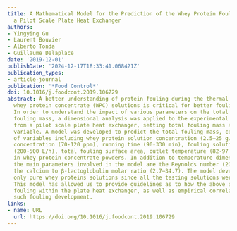 ```yaml
---
title: A Mathematical Model for the Prediction of the Whey Protein Fouling Mass in
  a Pilot Scale Plate Heat Exchanger
authors:
- Yingying Gu
- Laurent Bouvier
- Alberto Tonda
- Guillaume Delaplace
date: '2019-12-01'
publishDate: '2024-12-17T18:33:41.068421Z'
publication_types:
- article-journal
publication: '*Food Control*'
doi: 10.1016/j.foodcont.2019.106729
abstract: A better understanding of protein fouling during the thermal treatment of
  whey protein concentrate (WPC) solutions is critical for better fouling control.
  In order to understand the impact of various parameters on the total whey protein
  fouling mass, a dimensional analysis was applied to the experimental data obtained
  from a pilot scale plate heat exchanger, setting total fouling mass as the target
  variable. A model was developed to predict the total fouling mass, covering a series
  of variables including whey protein solution concentration (2.5–25 g/L), calcium
  concentration (70-120 ppm), running time (90-330 min), fouling solution flow rate
  (200-500 L/h), total fouling surface area, outlet temperature (82-97 °C) and differences
  in whey protein concentrate powders. In addition to temperature dimensionless parameters,
  the main parameters involved in the model are the Reynolds number (2000-5000) and
  the calcium to β-lactoglobulin molar ratio (2.7–34.7). The model developed concerns
  only pure whey proteins solutions since all the testing solutions were casein free.
  This model has allowed us to provide guidelines as to how the above parameters influence
  fouling within the plate heat exchanger, as well as empirical correlations for predicting
  such fouling development.
links:
- name: URL
  url: https://doi.org/10.1016/j.foodcont.2019.106729
---
```

